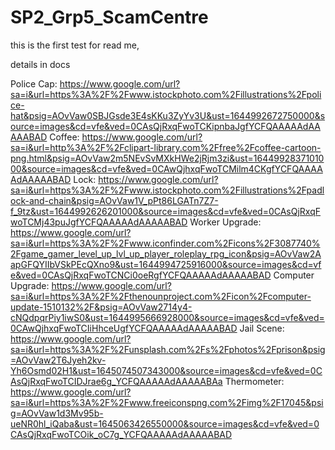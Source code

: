 # SP2_Grp5_ScamCentre

this is the first test for read me, 

details in docs

Police Cap:
https://www.google.com/url?sa=i&url=https%3A%2F%2Fwww.istockphoto.com%2Fillustrations%2Fpolice-hat&psig=AOvVaw0SBJGsde3E4sKKu3ZyYv3U&ust=1644992672750000&source=images&cd=vfe&ved=0CAsQjRxqFwoTCKipnbaJgfYCFQAAAAAdAAAAABAD
Coffee:
https://www.google.com/url?sa=i&url=http%3A%2F%2Fclipart-library.com%2Ffree%2Fcoffee-cartoon-png.html&psig=AOvVaw2m5NEvSvMXkHWe2jRjm3zi&ust=1644992837101000&source=images&cd=vfe&ved=0CAwQjhxqFwoTCMilm4CKgfYCFQAAAAAdAAAAABAD
Lock:
https://www.google.com/url?sa=i&url=https%3A%2F%2Fwww.istockphoto.com%2Fillustrations%2Fpadlock-and-chain&psig=AOvVaw1V_pPt86LGATn7Z7-f_9tz&ust=1644992626201000&source=images&cd=vfe&ved=0CAsQjRxqFwoTCMj43puJgfYCFQAAAAAdAAAAABAD
Worker Upgrade:
https://www.google.com/url?sa=i&url=https%3A%2F%2Fwww.iconfinder.com%2Ficons%2F3087740%2Fgame_gamer_level_up_lvl_up_player_roleplay_rpg_icon&psig=AOvVaw2AapGFQYIIbVSkPEcQXno9&ust=1644994725916000&source=images&cd=vfe&ved=0CAsQjRxqFwoTCNCi0oeRgfYCFQAAAAAdAAAAABAD
Computer Upgrade:
https://www.google.com/url?sa=i&url=https%3A%2F%2Fthenounproject.com%2Ficon%2Fcomputer-update-1510132%2F&psig=AOvVaw2714y4-cNQdpqrPiy1iwS0&ust=1644995666928000&source=images&cd=vfe&ved=0CAwQjhxqFwoTCIiHhceUgfYCFQAAAAAdAAAAABAD
Jail Scene:
https://www.google.com/url?sa=i&url=https%3A%2F%2Funsplash.com%2Fs%2Fphotos%2Fprison&psig=AOvVaw2T6Jyeh2kv-Yh6Osmd02H1&ust=1645074507343000&source=images&cd=vfe&ved=0CAsQjRxqFwoTCIDJrae6g_YCFQAAAAAdAAAAABAa
Thermometer:
https://www.google.com/url?sa=i&url=https%3A%2F%2Fwww.freeiconspng.com%2Fimg%2F17045&psig=AOvVaw1d3Mv95b-ueNR0hl_iQaba&ust=1645063426550000&source=images&cd=vfe&ved=0CAsQjRxqFwoTCOik_oC7g_YCFQAAAAAdAAAAABAD
